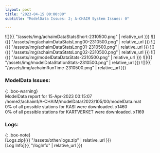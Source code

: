 ```yaml
---
layout: post
title: "2023-04-15 00:00:00"
subtitle: "ModelData Issues: 2; A-CHAIM System Issues: 0"

---
```


![]({{ "/assets/img/achaimDataStatsShort-2310500.png" | relative_url }})
![]({{ "/assets/img/achaimDataStatsLong00-2310500.png" | relative_url }})
![]({{ "/assets/img/achaimDataStatsLong01-2310500.png" | relative_url }})
![]({{ "/assets/img/achaimDataStatsLong02-2310500.png" | relative_url }})
![]({{ "/assets/img/modelDataDataStats-2310500.png" | relative_url }})
![]({{ "/assets/img/modelDataStationStats-2310500.png" | relative_url }})
![]({{ "/assets/img/achaimRunTime-2310500.png" | relative_url }})


### ModelData Issues:  
  
{: .box-warning}  
 ModelData report for 15-Apr-2023 00:15:07   
 /home2/achaim1/A-CHAIM/modelData/2023/105/00/modelData.mat   
 0% of all possible stations for KASI were downloaded. x1460   
 0% of all possible stations for KARTVERKET were downloaded. x1169   
  


### Logs:  
  
{: .box-note}  
[Logs.zip]({{ "/assets/other/logs.zip" | relative_url }})  
[Log Info]({{ "/logInfo" | relative_url }})  
